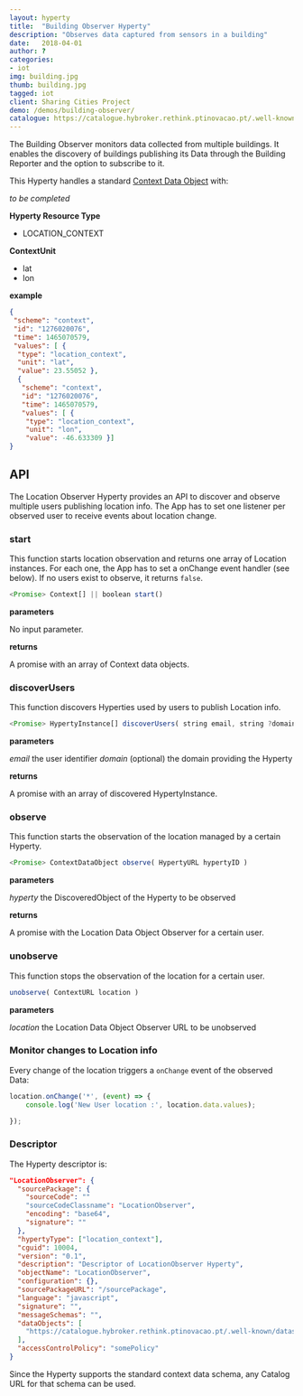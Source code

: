 ```yaml
---
layout: hyperty
title:  "Building Observer Hyperty"
description: "Observes data captured from sensors in a building"
date:   2018-04-01
author: ?
categories:
- iot
img: building.jpg
thumb: building.jpg
tagged: iot
client: Sharing Cities Project
demo: /demos/building-observer/
catalogue: https://catalogue.hybroker.rethink.ptinovacao.pt/.well-known/hyperty/Building
---
```



The Building Observer monitors data collected from multiple buildings. It enables the discovery of buildings publishing its Data through the Building Reporter and the option to subscribe to it.

This Hyperty handles a standard [Context Data Object](https://github.com/reTHINK-project/dev-service-framework/tree/master/docs/datamodel/data-objects/context) with:

*to be completed*

**Hyperty Resource Type**

* LOCATION_CONTEXT

**ContextUnit**

-	lat
- lon

**example**

```json
{
 "scheme": "context",
 "id": "1276020076",
 "time": 1465070579,
 "values": [ {
  "type": "location_context",
  "unit": "lat",
  "value": 23.55052 },
  {
   "scheme": "context",
   "id": "1276020076",
   "time": 1465070579,
   "values": [ {
    "type": "location_context",
    "unit": "lon",
    "value": -46.633309 }]
}
```


## API

The Location Observer Hyperty provides an API to discover and observe multiple users publishing location info. The App has to set one listener per observed user to receive events about location change.

### start

This function starts location observation and returns one array of Location instances. For each one, the App has to set a onChange event handler (see below). If no users exist to observe, it returns `false`.

```javascript
<Promise> Context[] || boolean start()
```

**parameters**

No input parameter.

**returns**

A promise with an array of Context data objects.

### discoverUsers

This function discovers Hyperties used by users to publish Location info.

```javascript
<Promise> HypertyInstance[] discoverUsers( string email, string ?domain )
```

**parameters**

*email* the user identifier
*domain* (optional) the domain providing the Hyperty

**returns**

A promise with an array of discovered HypertyInstance.

### observe

This function starts the observation of the location managed by a certain Hyperty.

```javascript
<Promise> ContextDataObject observe( HypertyURL hypertyID )
```

**parameters**

*hyperty* the DiscoveredObject of the Hyperty to be observed

**returns**

A promise with the Location Data Object Observer for a certain user.

### unobserve

This function stops the observation of the location for a certain user.

```javascript
unobserve( ContextURL location )
```

**parameters**

*location* the Location Data Object Observer URL to be unobserved


### Monitor changes to Location info

Every change of the location triggers a `onChange` event of the observed Data:

```javascript
location.onChange('*', (event) => {
	console.log('New User location :', location.data.values);

});
```


### Descriptor

The Hyperty descriptor is:

```json
"LocationObserver": {
  "sourcePackage": {
    "sourceCode": ""
    "sourceCodeClassname": "LocationObserver",
    "encoding": "base64",
    "signature": ""
  },
  "hypertyType": ["location_context"],
  "cguid": 10004,
  "version": "0.1",
  "description": "Descriptor of LocationObserver Hyperty",
  "objectName": "LocationObserver",
  "configuration": {},
  "sourcePackageURL": "/sourcePackage",
  "language": "javascript",
  "signature": "",
  "messageSchemas": "",
  "dataObjects": [
    "https://catalogue.hybroker.rethink.ptinovacao.pt/.well-known/dataschema/Context"
  ],
  "accessControlPolicy": "somePolicy"
}
```

Since the Hyperty supports the standard context data schema, any Catalog URL for that schema can be used.
